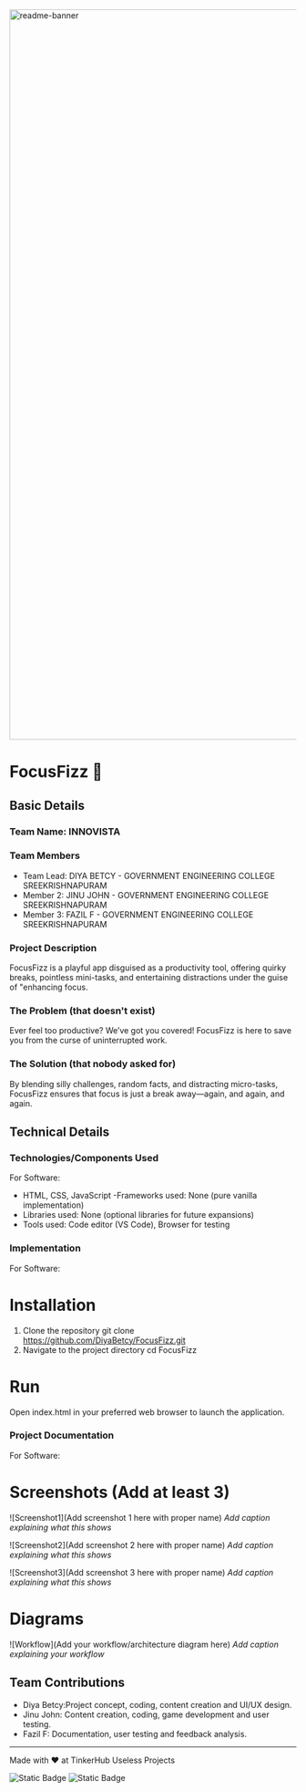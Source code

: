 <img width="1280" alt="readme-banner" src="https://github.com/user-attachments/assets/35332e92-44cb-425b-9dff-27bcf1023c6c">

# FocusFizz 🎯


## Basic Details
### Team Name: INNOVISTA


### Team Members
- Team Lead: DIYA BETCY - GOVERNMENT ENGINEERING COLLEGE SREEKRISHNAPURAM
- Member 2: JINU JOHN - GOVERNMENT ENGINEERING COLLEGE SREEKRISHNAPURAM
- Member 3: FAZIL F - GOVERNMENT ENGINEERING COLLEGE SREEKRISHNAPURAM

### Project Description
FocusFizz is a playful app disguised as a productivity tool, offering quirky breaks, pointless mini-tasks, and entertaining distractions under the guise of "enhancing focus.

### The Problem (that doesn't exist)
Ever feel too productive? We’ve got you covered! FocusFizz is here to save you from the curse of uninterrupted work.

### The Solution (that nobody asked for)
By blending silly challenges, random facts, and distracting micro-tasks, FocusFizz ensures that focus is just a break away—again, and again, and again.

## Technical Details
### Technologies/Components Used
For Software:
- HTML, CSS, JavaScript
-Frameworks used: None (pure vanilla implementation)
- Libraries used: None (optional libraries for future expansions)
- Tools used: Code editor (VS Code), Browser for testing

### Implementation
For Software:
# Installation
1. Clone the repository
    git clone https://github.com/DiyaBetcy/FocusFizz.git
2. Navigate to the project directory
    cd FocusFizz

# Run
Open index.html in your preferred web browser to launch the application.

### Project Documentation
For Software:

# Screenshots (Add at least 3)
![Screenshot1](Add screenshot 1 here with proper name)
*Add caption explaining what this shows*

![Screenshot2](Add screenshot 2 here with proper name)
*Add caption explaining what this shows*

![Screenshot3](Add screenshot 3 here with proper name)
*Add caption explaining what this shows*

# Diagrams
![Workflow](Add your workflow/architecture diagram here)
*Add caption explaining your workflow*

## Team Contributions
- Diya Betcy:Project concept, coding, content creation and UI/UX design.
- Jinu John:  Content creation, coding, game development and user testing.
- Fazil F:  Documentation, user testing and feedback analysis.

---
Made with ❤️ at TinkerHub Useless Projects 

![Static Badge](https://img.shields.io/badge/TinkerHub-24?color=%23000000&link=https%3A%2F%2Fwww.tinkerhub.org%2F)
![Static Badge](https://img.shields.io/badge/UselessProject--24-24?link=https%3A%2F%2Fwww.tinkerhub.org%2Fevents%2FQ2Q1TQKX6Q%2FUseless%2520Projects)



